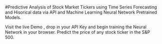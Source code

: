

#Predictive Analysis of Stock 
Market Tickers using Time Series Forecasting and Hisorical data via API 
and Machine Learning Neural Network Pretrained Models.

Visit the live Demo , drop in your API Key and begin training the Neural Network in your browser.
Predict the price of any stock ticker in the S&P 500.
